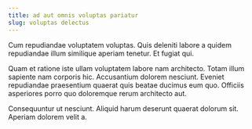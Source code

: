 ```yaml
---
title: ad aut omnis voluptas pariatur
slug: voluptas delectus
---
```


Cum repudiandae voluptatem voluptas. Quis deleniti labore a quidem repudiandae illum similique aperiam tenetur. Et fugiat qui.

Quam et ratione iste ullam voluptatem labore nam architecto. Totam illum sapiente nam corporis hic. Accusantium dolorem nesciunt. Eveniet repudiandae praesentium quaerat quis beatae ducimus eum quo. Officiis asperiores porro quo doloremque rerum architecto aut.

Consequuntur ut nesciunt. Aliquid harum deserunt quaerat dolorum sit. Aperiam dolorem velit a.
